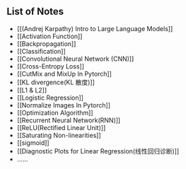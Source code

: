 ## List of Notes

- [[(Andrej Karpathy) Intro to  Large Language Models]]
- [[Activation Function]]
- [[Backpropagation]]
- [[Classification]]
- [[Convolutional Neural Network (CNN)]]
- [[Cross-Entropy Loss]]
- [[CutMix and MixUp In Pytorch]]
- [[KL divergence(KL 散度)]]
- [[L1 & L2]]
- [[Logistic Regression]]
- [[Normalize Images In Pytorch]]
- [[Optimization Algorithm]]
- [[Recurrent Neural Network(RNN)]]
- [[ReLU(Rectified Linear Unit)]]
- [[Saturating Non-linearities]]
- [[sigmoid]]
- [[Diagnostic Plots for Linear Regression(线性回归诊断)]]
- ......
